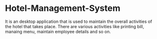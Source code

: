 # Hotel-Management-System
It is an desktop application that is used to maintain the overall activities of the hotel that takes place.
There are various activities like printing bill, manaing menu, maintain employee details and so on.
